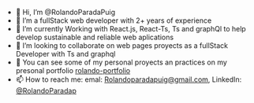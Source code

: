 - 👋 Hi, I’m @RolandoParadaPuig
- 👀 I’m a fullStack web developer with 2+ years of experience 
- 🌱 I’m currently Working with React.js, React-Ts, Ts and graphQl to help develop sustainable and reliable web aplications
- 💞️ I’m looking to collaborate on web pages proyects as a fullStack Developer with Ts and graphql
- 🙌 You can see some of my personal proyects an practices on my presonal portfolio [rolando-portfolio](https://rolando-portfolio.web.app/)
- 📫 How to reach me: emal: Rolandoparadapuig@gmail.com, LinkedIn: [@RolandoParadap](www.linkedin.com/in/rolando-parada-puig)

<!---
RolandoParadaPuig/RolandoParadaPuig is a ✨ special ✨ repository because its `README.md` (this file) appears on your GitHub profile.
You can click the Preview link to take a look at your changes.
--->
